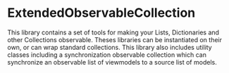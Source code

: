 # ExtendedObservableCollection
 This library contains a set of tools for making your Lists, Dictionaries and other Collections observable. Theses libraries can be instantiated on their own, or can wrap standard collections. This library also includes utility classes including a synchronization observable collection which can synchronize an observable list of viewmodels to a source list of models.
